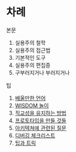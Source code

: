 # 차례

본문

1. 실용주의 철학
2. 실용주의 접근법
3. 기본적인 도구
4. 실용주의 편집증
5. 구부러지거나 부러지거나

팁

1. [배울만한 언어](https://www.gitbook.com/book/c815c601c900/-/edit#/edit/master/chapter1.md)
2. [WISDOM 놀이](https://www.gitbook.com/book/c815c601c900/-/edit#/edit/master/wisdom_play.md)
3. [직교성을 유지하는 방법](https://www.gitbook.com/book/c815c601c900/-/edit#/edit/master/c9c1_ad50_c131_c744_c720_c9c0_d558_b294_bc29_bc95.md)
4. [프로토타입을 만들 것들](https://www.gitbook.com/book/c815c601c900/-/edit#/edit/master/d504_b85c_d1a0_d0c0_c785_c744_b9cc_b4e4_ac83_b4e4.md)
5. [아키텍쳐에 관련된 질문](https://www.gitbook.com/book/c815c601c900/-/edit#/edit/master/c544_d0a4_d14d_ccd0_c5d0_ad00_b828_c9c8_bb38.md)
6. [디버깅 체크리스트](https://www.gitbook.com/book/c815c601c900/-/edit#/edit/master/b514_bc84_ae45_ccb4_d06c_b9ac_c2a4_d2b8.md)
7. [팁과 트릭](https://www.gitbook.com/book/c815c601c900/-/edit#/edit/master/d301_acfc_d2b8_b9ad.md)



